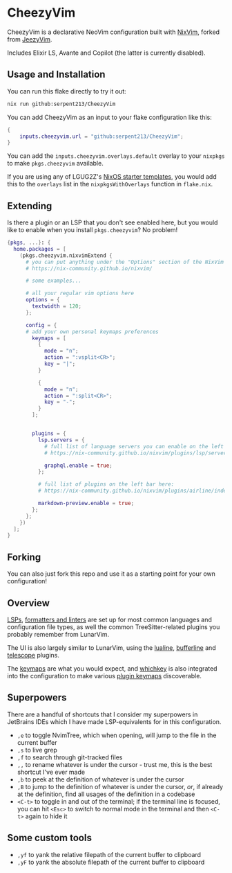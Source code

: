 # CheezyVim

CheezyVim is a declarative NeoVim configuration built with
[NixVim](https://github.com/nix-community/nixvim), forked from
[JeezyVim](https://github.com/LGUG2Z/JeezyVim).

Includes Elixir LS, Avante and Copilot (the latter is currently disabled).

## Usage and Installation

You can run this flake directly to try it out:

```bash
nix run github:serpent213/CheezyVim
```

You can add CheezyVim as an input to your flake configuration like this:

```nix
{
    inputs.cheezyvim.url = "github:serpent213/CheezyVim";
}
```

You can add the `inputs.cheezyvim.overlays.default` overlay to your `nixpkgs` to
make `pkgs.cheezyvim` available.

If you are using any of LGUG2Z's [NixOS starter
templates](https://github.com/search?q=owner%3ALGUG2Z+nixos&type=repositories),
you would add this to the `overlays` list in the `nixpkgsWithOverlays` function
in `flake.nix`.

## Extending

Is there a plugin or an LSP that you don't see enabled here, but you would like
to enable when you install `pkgs.cheezyvim`? No problem!

```nix
{pkgs, ...}: {
  home.packages = [
    (pkgs.cheezyvim.nixvimExtend {
      # you can put anything under the "Options" section of the NixVim docs here
      # https://nix-community.github.io/nixvim/

      # some examples...

      # all your regular vim options here
      options = {
        textwidth = 120;
      };

      config = {
      # add your own personal keymaps preferences
        keymaps = [
          {
            mode = "n";
            action = ":vsplit<CR>";
            key = "|";
          }

          {
            mode = "n";
            action = ":split<CR>";
            key = "-";
          }
        ];


        plugins = {
          lsp.servers = {
            # full list of language servers you can enable on the left bar here:
            # https://nix-community.github.io/nixvim/plugins/lsp/servers/ansiblels/index.html

            graphql.enable = true;
          };

          # full list of plugins on the left bar here:
          # https://nix-community.github.io/nixvim/plugins/airline/index.html

          markdown-preview.enable = true;
        };
      };
    })
  ];
}
```

## Forking

You can also just fork this repo and use it as a starting point for your own
configuration!

## Overview

[LSPs](./config/lsp/lsp.nix), [formatters and
linters](./config/lsp/none-ls.nix) are set up for most common languages and
configuration file types, as well the common TreeSitter-related plugins you
probably remember from LunarVim.

The UI is also largely similar to LunarVim, using the
[lualine](./config/lualine.nix), [bufferline](./config/bufferline.nix) and
[telescope](./config/ui/telescope.nix) plugins.

The [keymaps](./config/keymaps/keymaps-general.nix) are what you would expect,
and [whichkey](./config/keymaps/whichkey.nix) is also integrated into the
configuration to make various [plugin
keymaps](./config/keymaps/keymaps-plugins.nix) discoverable.

## Superpowers

There are a handful of shortcuts that I consider my superpowers in JetBrains
IDEs which I have made LSP-equivalents for in this configuration.

- `,e` to toggle NvimTree, which when opening, will jump to the file in
  the current buffer
- `,s` to live grep
- `,f` to search through git-tracked files
- `,,` to rename whatever is under the cursor - trust me, this is the best
  shortcut I've ever made
- `,b` to peek at the definition of whatever is under the cursor
- `,B` to jump to the definition of whatever is under the cursor, _or_, if
  already at the definition, find all usages of the definition in a codebase
- `<C-t>` to toggle in and out of the terminal; if the terminal line is
  focused, you can hit `<Esc>` to switch to normal mode in the terminal and
  then `<C-t>` again to hide it

## Some custom tools

- `,yf` to yank the relative filepath of the current buffer to clipboard
- `,yF` to yank the absolute filepath of the current buffer to clipboard
